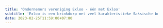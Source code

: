 ```yaml
---
title: 'Ondernemers vereniging Exloo - één met Exloo'
subtitle: 'Exloo is een brinkdorp met veel karakteristieke Saksische boerderijen. Het is een zeer toeristisch dorp met een prachtige natuur, volop goed aangegeven wandelpaden, mountainbike routes, etc. en een prima uitvalbasis om de omgeving te verkennen.'
date: 2023-02-25T11:59:00+07:00
---
```

